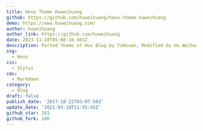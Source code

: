 ```yaml
---
title: Hexo Theme Huweihuang
github: https://github.com/huweihuang/hexo-theme-huweihuang
demo: https://www.huweihuang.com/
author: huweihuang
author_link: https://github.com/huweihuang
date: 2023-11-28T05:08:10.401Z
description: Ported theme of Hux Blog by YuHsuan, Modified by Hu Weihuang
ssg:
  - Hexo
css:
  - Stylus
cms:
  - Markdown
category:
  - Blog
draft: false
publish_date: '2017-10-22T03:07:50Z'
update_date: '2021-03-18T11:55:45Z'
github_star: 281
github_fork: 106
---
```


